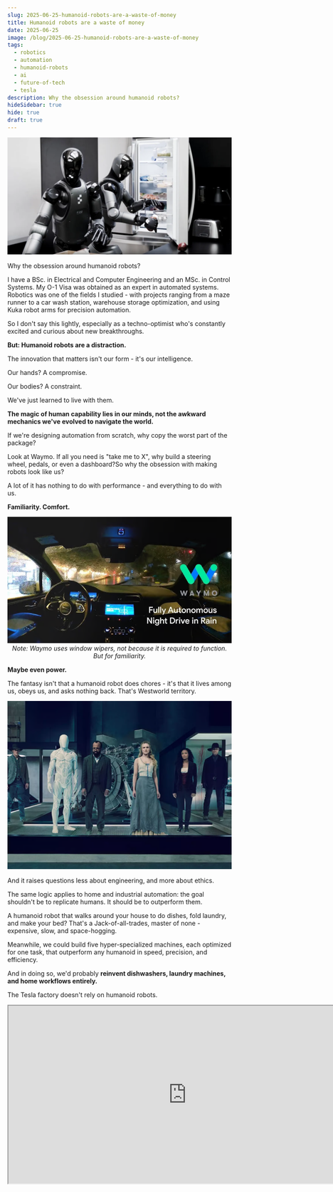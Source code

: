 ```yaml
---
slug: 2025-06-25-humanoid-robots-are-a-waste-of-money
title: Humanoid robots are a waste of money
date: 2025-06-25
image: /blog/2025-06-25-humanoid-robots-are-a-waste-of-money
tags:
  - robotics
  - automation
  - humanoid-robots
  - ai
  - future-of-tech
  - tesla
description: Why the obsession around humanoid robots?
hideSidebar: true
hide: true
draft: true
---
```


<p align="center">
    <img width="600" src="/blog/2025-06-25-humanoid-robots-are-a-waste-of-money.png" />
</p>

Why the obsession around humanoid robots?

<!-- truncate -->

<div style={{borderTop: '1px solid #0088CC', margin: '1.5em 0'}} />

I have a BSc. in Electrical and Computer Engineering and an MSc. in Control Systems. My O-1 Visa was obtained as an expert in automated systems. Robotics was one of the fields I studied - with projects ranging from a maze runner to a car wash station, warehouse storage optimization, and using Kuka robot arms for precision automation.

So I don't say this lightly, especially as a techno-optimist who's constantly excited and curious about new breakthroughs.

**But: Humanoid robots are a distraction.**

The innovation that matters isn't our form - it's our intelligence.

Our hands? A compromise.

Our bodies? A constraint.

We've just learned to live with them.

**The magic of human capability lies in our minds, not the awkward mechanics we've evolved to navigate the world.**

If we're designing automation from scratch, why copy the worst part of the package?

Look at Waymo. If all you need is "take me to X", why build a steering wheel, pedals, or even a dashboard?So why the obsession with making robots look like us?

A lot of it has nothing to do with performance - and everything to do with us.

**Familiarity. Comfort.**

<p align="center">
    <img width="600" src="/blog/2025-06-25-humanoid-robots-are-a-waste-of-money_1.png" />
    <em style={{fontSize: '0.9em'}}>Note: Waymo uses window wipers, not because it is required to function. But for familiarity.</em>
</p>

**Maybe even power.**

The fantasy isn't that a humanoid robot does chores - it's that it lives among us, obeys us, and asks nothing back. That's Westworld territory.

<p align="center">
    <img width="600" src="/blog/2025-06-25-humanoid-robots-are-a-waste-of-money_2.png" />
</p>

And it raises questions less about engineering, and more about ethics.

The same logic applies to home and industrial automation: the goal shouldn't be to replicate humans. It should be to outperform them.

A humanoid robot that walks around your house to do dishes, fold laundry, and make your bed? That's a Jack-of-all-trades, master of none - expensive, slow, and space-hogging.

Meanwhile, we could build five hyper-specialized machines, each optimized for one task, that outperform any humanoid in speed, precision, and efficiency.

And in doing so, we'd probably **reinvent dishwashers, laundry machines, and home workflows entirely.**

The Tesla factory doesn't rely on humanoid robots.

<div className="flex place-items-center justify-center items-center rounded-sm mx-auto">
    <iframe
        src="https://www.youtube.com/embed/blW-Fa4a10g?si=q7mXIbRsz5PGCD5n"
        width="800"
        height="400"
    />
</div>
<br />

It relies on arms, conveyors, and tightly choreographed systems. Humans are still there, but mostly when:

- Accountability is needed for edge-case quality issues
- The task is too small or uneconomical to automate yet
- The task is ad-hoc or non-repeatable

That's not a vote of confidence for humanlike form - it's a sign of where automation hasn't yet reached.

_"But what if a humanoid could vacuum and mop?"_

We already have robots that do that, because they're purpose-built. Not because they need knees.

<p align="center">
    <img width="600" src="/blog/2025-06-25-humanoid-robots-are-a-waste-of-money_3.png" />
    <em style={{fontSize: '0.9em'}}>Note: People on X swear by [Matic Robot](https://maticrobots.com/).</em>
</p>

The future of automation isn't human-shaped.

**It's task-shaped.**

**Context-aware.**

**Invisible.**

General-purpose humanoid robots are a sci-fi fantasy chasing the wrong abstraction.

If you want real-world impact, stop trying to clone us, and **start designing systems that reinvent jobs to be done**.
